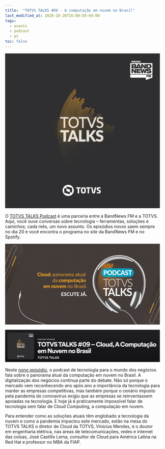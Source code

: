 ```yaml
---
title:  "TOTVS TALKS #09 - A computação em nuvem no Brasil"
last_modified_at: 2020-10-26T16:00:58-04:00
tags:
  - events
  - podcast
  - pt
toc: false
---
```


[![](/assets/images/posts/2020-10-26-totvs-talks/0.jpeg)](https://bandnewsfm.band.uol.com.br/totvs-talks/)

O [TOTVS TALKS Podcast](https://bandnewsfm.band.uol.com.br/totvs-talks/) é uma parceria entre a BandNews FM e a TOTVS. Aqui, você ouve conversas sobre tecnologia – ferramentas, soluções e caminhos; cada mês, um novo assunto. Os episódios novos saem sempre no dia 20 e você encontra o programa no site da BandNews FM e no Spotify.



[![](/assets/images/posts/2020-10-26-totvs-talks/1.jpeg)](https://open.spotify.com/episode/3tjjbSBQOjnOj7JNwWiNK6?si=YMFflZtASiOwbFLZQPMx2w)

[![](/assets/images/posts/2020-10-26-totvs-talks/2.png)](https://open.spotify.com/episode/3tjjbSBQOjnOj7JNwWiNK6?si=YMFflZtASiOwbFLZQPMx2w)

Neste [nono episódio](https://open.spotify.com/episode/3tjjbSBQOjnOj7JNwWiNK6?si=YMFflZtASiOwbFLZQPMx2w), o podcast de tecnologia para o mundo dos negócios fala sobre o panorama atual da computação em nuvem no Brasil. A digitalização dos negócios continua parte do debate. Não só porque o mercado vem reconhecendo ano após ano a importância da tecnologia para manter as empresas competitivas, mas também porque o cenário imposto pela pandemia do coronavírus exigiu que as empresas se reinventassem apoiadas na tecnologia. E hoje já é praticamente impossível falar de tecnologia sem falar de Cloud Computing, a computação em nuvem.

Para entender como as soluções atuais têm englobado a tecnologia da nuvem e como a pandemia impactou este mercado, estão na mesa do TOTVS TALKS o diretor de Cloud da TOTVS, Vinicius Mendes, e o doutor em engenharia elétrica, nas áreas de telecomunicações, redes e internet das coisas, José Castillo Lema, consultor de Cloud para América Latina na Red Hat e professor no MBA da FIAP.

